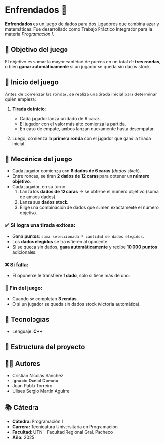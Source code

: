 # Enfrendados 🎲

**Enfrendados** es un juego de dados para dos jugadores que combina azar y matemáticas. Fue desarrollado como Trabajo Práctico Integrador para la materia *Programación I*.

## 🎯 Objetivo del juego

El objetivo es sumar la mayor cantidad de puntos en un total de **tres rondas**, o bien **ganar automáticamente** si un jugador se queda sin dados stock.

## 🔄 Inicio del juego

Antes de comenzar las rondas, se realiza una tirada inicial para determinar quién empieza:

1. **Tirada de inicio**:
   - Cada jugador lanza un dado de 6 caras.
   - El jugador con el valor más alto comienza la partida.
   - En caso de empate, ambos lanzan nuevamente hasta desempatar.

2. Luego, comienza la **primera ronda** con el jugador que ganó la tirada inicial.

## 🧩 Mecánica del juego

- Cada jugador comienza con **6 dados de 6 caras** (*dados stock*).
- Entre rondas, se tiran **2 dados de 12 caras** para obtener un **número objetivo**.
- Cada jugador, en su turno:
  1. Lanza los **dados de 12 caras** → se obtiene el número objetivo (suma de ambos dados).
  2. Lanza sus **dados stock**.
  3. Elige una combinación de dados que sumen exactamente el número objetivo.

### ✅ Si logra una tirada exitosa:
- Gana **puntos**: `suma seleccionada * cantidad de dados elegidos`.
- Los **dados elegidos** se transfieren al oponente.
- Si se queda sin dados, **gana automáticamente** y recibe **10,000 puntos** adicionales.

### ❌ Si falla:
- El oponente le transfiere **1 dado**, solo si tiene más de uno.

### 🏁 Fin del juego:
- Cuando se completan **3 rondas**.
- O si un jugador se queda sin dados stock (victoria automática).

## 🔧 Tecnologías

- Lenguaje: **C++**

## 📁 Estructura del proyecto

## 👨‍💻 Autores

- Cristian Nicolás Sánchez
- Ignacio Daniel Demata
- Juan Pablo Torreiro
- Ulises Sergio Martín Aguirre

## 📚 Cátedra

- **Cátedra:** Programación I  
- **Carrera:** Tecnicatura Universitaria en Programación  
- **Facultad:** UTN - Facultad Regional Gral. Pacheco  
- **Año:** 2025



